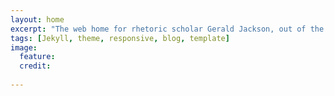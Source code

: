 ```yaml
---
layout: home
excerpt: "The web home for rhetoric scholar Gerald Jackson, out of the University of South Carolina."
tags: [Jekyll, theme, responsive, blog, template]
image:
  feature: 
  credit: 
  
---
```


